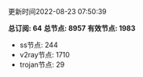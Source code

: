 更新时间2022-08-23 07:50:39

**总订阅: 64**
**总节点: 8957**
**有效节点: 1983**
- ss节点: 244
- v2ray节点: 1710
- trojan节点: 29
